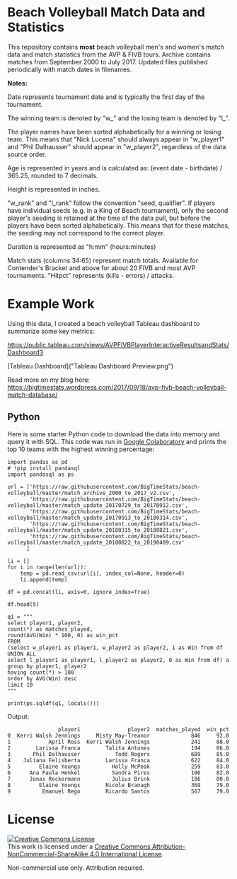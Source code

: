 # Beach Volleyball Match Data and Statistics

This repository contains **most** beach volleyball men's and women's match data and match statistics from the AVP & FIVB tours. Archive contains matches from September 2000 to July 2017. Updated files published periodically with match dates in filenames.

**Notes:**

Date represents tournament date and is typically the first day of the tournament.

The winning team is denoted by "w_" and the losing team is denoted by "l_". 

The player names have been sorted alphabetically for a winning or losing team. This means that "Nick Lucena" should always appear in "w_player1" and "Phil Dalhausser" should appear in "w_player2", regardless of the data source order.

Age is represented in years and is calculated as: (event date - birthdate) / 365.25, rounded to 7 decimals.

Height is represented in inches.

"w_rank" and "l_rank" follow the convention "seed, qualifier". If players have individual seeds (e.g. in a King of Beach tournament), only the second player's seeding is retained at the time of the data pull, but before the players have been sorted alphabetically. This means that for these matches, the seeding may not correspond to the correct player.

Duration is represented as "h:mm" (hours:minutes)

Match stats (columns 34:65) represent match totals. Available for Contender's Bracket and above for about 20 FIVB and most AVP tournaments. "Hitpct" represents (kills - errors) / attacks. 

# Example Work

Using this data, I created a beach volleyball Tableau dashboard to summarize some key metrics:

https://public.tableau.com/views/AVPFIVBPlayerInteractiveResultsandStats/Dashboard3

[Tableau Dashboard]("Tableau Dashboard Preview.png")

Read more on my blog here: https://bigtimestats.wordpress.com/2017/09/18/avp-fivb-beach-volleyball-match-database/


## Python

Here is some starter Python code to download the data into memory and query it with SQL. This code was run in [Google Colaboratory](https://colab.research.google.com/notebooks/welcome.ipynb) and prints the top 10 teams with the highest winning percentage:

```
import pandas as pd
# !pip install pandasql
import pandasql as ps

url = ['https://raw.githubusercontent.com/BigTimeStats/beach-volleyball/master/match_archive_2000_to_2017_v2.csv',
       'https://raw.githubusercontent.com/BigTimeStats/beach-volleyball/master/match_update_20170729_to_20170912.csv',
       'https://raw.githubusercontent.com/BigTimeStats/beach-volleyball/master/match_update_20170913_to_20180314.csv',
       'https://raw.githubusercontent.com/BigTimeStats/beach-volleyball/master/match_update_20180315_to_20180821.csv',
       'https://raw.githubusercontent.com/BigTimeStats/beach-volleyball/master/match_update_20180822_to_20190409.csv'
      ]        
      
li = []
for i in range(len(url)):
    temp = pd.read_csv(url[i], index_col=None, header=0)
    li.append(temp)

df = pd.concat(li, axis=0, ignore_index=True)

df.head(5)

q1 = """
select player1, player2, 
count(*) as matches_played, 
round(AVG(Win) * 100, 0) as win_pct
FROM
(select w_player1 as player1, w_player2 as player2, 1 as Win from df
UNION ALL
select l_player1 as player1, l_player2 as player2, 0 as Win from df) a
group by player1, player2
having count(*) > 100
order by AVG(Win) desc
limit 10
"""

print(ps.sqldf(q1, locals()))
```
Output:
```
                player1               player2  matches_played  win_pct
0  Kerri Walsh Jennings     Misty May-Treanor             846     92.0
1            April Ross  Kerri Walsh Jennings             241     88.0
2        Larissa Franca        Talita Antunes             194     86.0
3       Phil Dalhausser           Todd Rogers             689     85.0
4    Juliana Felisberta        Larissa Franca             622     84.0
5         Elaine Youngs          Holly McPeak             259     83.0
6      Ana Paula Henkel          Sandra Pires             106     82.0
7      Jonas Reckermann          Julius Brink             186     80.0
8         Elaine Youngs        Nicole Branagh             369     79.0
9          Emanuel Rego        Ricardo Santos             567     79.0
```


# License
<a rel="license" href="http://creativecommons.org/licenses/by-nc-sa/4.0/"><img alt="Creative Commons License" style="border-width:0" src="https://i.creativecommons.org/l/by-nc-sa/4.0/88x31.png" /></a><br />This work is licensed under a <a rel="license" href="http://creativecommons.org/licenses/by-nc-sa/4.0/">Creative Commons Attribution-NonCommercial-ShareAlike 4.0 International License</a>.

Non-commercial use only. Attribution required.
